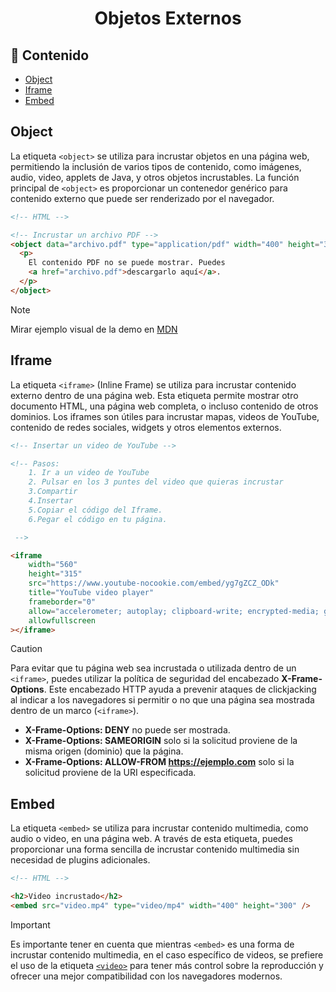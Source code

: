 <h1 align="center">Objetos Externos</h1>

<h2>📑 Contenido</h2>

- [Object](#object)
- [Iframe](#iframe)
- [Embed](#embed)

## Object

La etiqueta `<object>` se utiliza para incrustar objetos en una página web, permitiendo la inclusión de varios tipos de contenido, como imágenes, audio, video, applets de Java, y otros objetos incrustables. La función principal de `<object>` es proporcionar un contenedor genérico para contenido externo que puede ser renderizado por el navegador.

```html
<!-- HTML -->

<!-- Incrustar un archivo PDF -->
<object data="archivo.pdf" type="application/pdf" width="400" height="300">
  <p>
    El contenido PDF no se puede mostrar. Puedes
    <a href="archivo.pdf">descargarlo aquí</a>.
  </p>
</object>
```

> [!NOTE]
>
> Mirar ejemplo visual de la demo en [MDN](https://developer.mozilla.org/es/docs/Web/HTML/Element/object)

## Iframe

La etiqueta `<iframe>` (Inline Frame) se utiliza para incrustar contenido externo dentro de una página web. Esta etiqueta permite mostrar otro documento HTML, una página web completa, o incluso contenido de otros dominios. Los iframes son útiles para incrustar mapas, videos de YouTube, contenido de redes sociales, widgets y otros elementos externos.

```HTML
<!-- Insertar un video de YouTube -->

<!-- Pasos:
    1. Ir a un video de YouTube
    2. Pulsar en los 3 puntes del video que quieras incrustar
    3.Compartir
    4.Insertar
    5.Copiar el código del Iframe.
    6.Pegar el código en tu página.

 -->

<iframe
    width="560"
    height="315"
    src="https://www.youtube-nocookie.com/embed/yg7gZCZ_ODk"
    title="YouTube video player"
    frameborder="0"
    allow="accelerometer; autoplay; clipboard-write; encrypted-media; gyroscope; picture-in-picture"
    allowfullscreen
></iframe>
```

> [!CAUTION]
>
> Para evitar que tu página web sea incrustada o utilizada dentro de un `<iframe>`, puedes utilizar la política de seguridad del encabezado **X-Frame-Options**. Este encabezado HTTP ayuda a prevenir ataques de clickjacking al indicar a los navegadores si permitir o no que una página sea mostrada dentro de un marco (`<iframe>`).
>
> - **X-Frame-Options: DENY** no puede ser mostrada.
> - **X-Frame-Options: SAMEORIGIN** solo si la solicitud proviene de la misma origen (dominio) que la página.
> - **X-Frame-Options: ALLOW-FROM https://ejemplo.com** solo si la solicitud proviene de la URI especificada.

## Embed

La etiqueta `<embed>` se utiliza para incrustar contenido multimedia, como audio o video, en una página web. A través de esta etiqueta, puedes proporcionar una forma sencilla de incrustar contenido multimedia sin necesidad de plugins adicionales.

```html
<!-- HTML -->

<h2>Video incrustado</h2>
<embed src="video.mp4" type="video/mp4" width="400" height="300" />
```

> [!IMPORTANT]
>
> Es importante tener en cuenta que mientras `<embed>` es una forma de incrustar contenido multimedia, en el caso específico de videos, se prefiere el uso de la etiqueta [`<video>`](./08-Audio&Video.md) para tener más control sobre la reproducción y ofrecer una mejor compatibilidad con los navegadores modernos.

